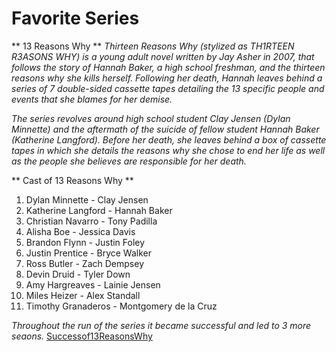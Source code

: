 
# Favorite Series

**  13 Reasons Why **
*Thirteen Reasons Why (stylized as TH1RTEEN R3ASONS WHY) is a young adult novel written by Jay Asher in 2007, that follows the story of Hannah Baker, a high school freshman, and the thirteen reasons why she kills herself. Following her death, Hannah leaves behind a series of 7 double-sided cassette tapes detailing the 13 specific people and events that she blames for her demise.*

*The series revolves around high school student Clay Jensen (Dylan Minnette) and the aftermath of the suicide of fellow student Hannah Baker (Katherine Langford). Before her death, she leaves behind a box of cassette tapes in which she details the reasons why she chose to end her life as well as the people she believes are responsible for her death.*

** Cast of 13 Reasons Why **

1. Dylan Minnette - Clay Jensen
2. Katherine Langford - Hannah Baker
3. Christian Navarro - Tony Padilla
4. Alisha Boe - Jessica Davis
5. Brandon Flynn - Justin Foley
6. Justin Prentice - Bryce Walker
7. Ross Butler - Zach Dempsey
8. Devin Druid - Tyler Down
9. Amy Hargreaves - Lainie Jensen
10. Miles Heizer - Alex Standall
11. Timothy Granaderos - Montgomery de la Cruz

*Throughout the run of the series it became successful and led to 3 more seaons.*
[Successof13ReasonsWhy](https://www.theringer.com/2017/5/10/16039034/13-reasons-why-netflix-second-season-success-controversy-a2c4a868dc00)
